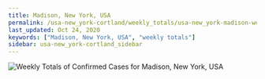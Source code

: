 ```yaml
---
title: Madison, New York, USA
permalink: /usa-new_york-cortland/weekly_totals/usa-new_york-madison-weekly_totals.html
last_updated: Oct 24, 2020
keywords: ["Madison, New York, USA", "weekly totals"]
sidebar: usa-new_york-cortland_sidebar
---
```


![Weekly Totals of Confirmed Cases for Madison, New York, USA](/covid_tracker/images/graphs/usa-new_york-madison-weekly_totals_graph.png)
